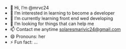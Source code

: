 - 👋 Hi, I’m @mrvc24
- 👀 I’m interested in learning to become a developer
- 🌱 I’m currently learning front end wed developing
- 💞️ I’m looking for things that can help me
- 📫 Contact me anytime solaresmarivic24@gmail.com
- 😄 Pronouns: her
- ⚡ Fun fact: ...

<!---
mrvc24/mrvc24 is a ✨ special ✨ repository because its `README.md` (this file) appears on your GitHub profile.
You can click the Preview link to take a look at your changes.
--->
